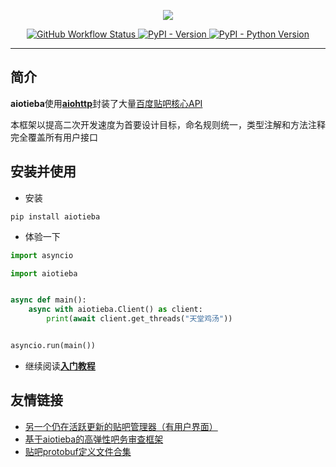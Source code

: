 <p align="center">

<a href="https://socialify.git.ci">
    <img src="https://user-images.githubusercontent.com/48282276/217530379-1348f7c5-7056-48f4-8c64-1c74caf5497c.svg">
</a>

</p>

<div align="center">
<p>
<a href="https://github.com/Starry-OvO/aiotieba/actions">
    <img src="https://img.shields.io/github/actions/workflow/status/Starry-OvO/aiotieba/CI.yml?branch=develop&label=CI&logo=github&style=flat-square" alt="GitHub Workflow Status">
</a>
<a href="https://pypi.org/project/aiotieba">
    <img src="https://img.shields.io/pypi/v/aiotieba?color=g&style=flat-square" alt="PyPI - Version">
</a>
<a href="https://pypi.org/project/aiotieba">
    <img src="https://img.shields.io/pypi/pyversions/aiotieba?style=flat-square" alt="PyPI - Python Version">
</a>
</p>
</div>

---

## 简介

**aiotieba**使用[**aiohttp**](https://github.com/aio-libs/aiohttp)封装了大量[百度贴吧核心API](https://github.com/Starry-OvO/aiotieba/blob/master/aiotieba/client)

本框架以提高二次开发速度为首要设计目标，命名规则统一，类型注解和方法注释完全覆盖所有用户接口

## 安装并使用

+ 安装

```shell
pip install aiotieba
```

+ 体验一下

```python
import asyncio

import aiotieba


async def main():
    async with aiotieba.Client() as client:
        print(await client.get_threads("天堂鸡汤"))


asyncio.run(main())
```

+ 继续阅读[**入门教程**](https://aiotieba.cc/tutorial/start)

## 友情链接

+ [另一个仍在活跃更新的贴吧管理器（有用户界面）](https://github.com/dog194/TiebaManager)
+ [基于aiotieba的高弹性吧务审查框架](https://github.com/Starry-OvO/aiotieba-reviewer)
+ [贴吧protobuf定义文件合集](https://github.com/n0099/tbclient.protobuf)
